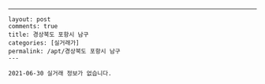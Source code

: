 ---
    layout: post
    comments: true
    title: 경상북도 포항시 남구
    categories: [실거래가]
    permalink: /apt/경상북도 포항시 남구
    ---

    2021-06-30 실거래 정보가 없습니다.

    